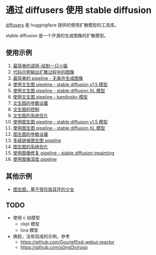 # 通过 diffusers 使用 stable diffusion

[diffusers](https://huggingface.co/docs/diffusers/index) 是 huggingface 提供的使用扩散模型的工具库。

stable diffusion 是一个开源的生成图像的扩散模型。

## 使用示例

1. [最简单的调用-绘制一只小猫](./1.startup.ipynb)
2. [代码示例输出扩散过程中的图像](./2.using-diffusers.ipynb)
3. [最简单的 pipeline - 无条件生成图像](./3.pipeline-unconditional.ipynb)
4. [使用文生图 pipeline - stable diffusion v1.5 模型](./4.pipeline-text2img-sd.ipynb)
5. [使用文生图 pipeline - stable diffusion XL 模型](./5.pipeline-text2img-sdxl.ipynb)
6. [使用文生图 pipeline - kandinsky 模型](./5.2.pipeline-text2img-kandinsky.ipynb)
7. [文生图的参数设置](./6.pipeline-text2img-config.ipynb)
8. [文生图的控制](./7.text2img-control.ipynb)
9. [文生图的系统优化](./8.optimize.ipynb) 
10. [使用图生图 pipeline - stable diffusion v1.5 模型](./9.pipeline-img2img-sd.ipynb)
11. [使用图生图 pipeline - stable diffusion XL 模型](./10.pipeline-img2img-sdxl.ipynb)
12. [图生图的参数设置](./11.pipeline-img2img-config.ipynb)
13. [多级链接图生图 pipeline](./12.chained-img2img-pipeline.ipynb)
14. [图生图的系统优化](./13.optimize.ipynb)
15. [使用图像修复 pipeline - stable diffusion inpainting](./14.pipeline-inpainting.ipynb)
16. [使用图像深度 pipeline](./15.pipeline-depth2img.ipynb)

## 其他示例

- [图生图，基于带珍珠耳环的少女](./examples.dog-wearing-earring.ipynb)


## TODO

- 使用 c 站模型
    - ckpt 模型
    - lora 模型 
- 换脸，没有现成的示例，参考
    - https://github.com/Gourieff/sd-webui-reactor
    - https://github.com/s0md3v/roop